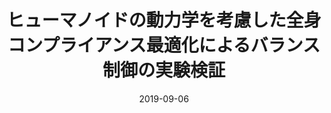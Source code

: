 ---
title: ヒューマノイドの動力学を考慮した全身コンプライアンス最適化によるバランス制御の実験検証 
share: false  # Show social sharing links?
view: ["3"]
date: "2019-09-06"
authors: ["Ko Yamamoto", "Taiki Ishigaki", "Yoshihiko Nakamura"]
publication_types: ["1"]
abstruct: ""
publication: "第37回ロボット学会学術講演会前刷集"
---
